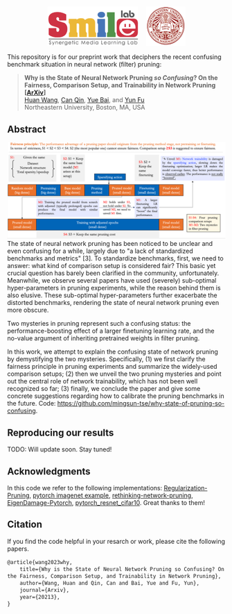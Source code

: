 # 

<div align="center">
    <a><img src="figs/smile.png"  height="90px" ></a>
    &nbsp &nbsp
    <a><img src="figs/neu.png"  height="90px" ></a>
</div>

This repository is for our preprint work that deciphers the recent confusing benchmark situation in neural network (filter) pruning:
> **Why is the State of Neural Network Pruning *so Confusing*? On the Fairness, Comparison Setup, and Trainability in Network Pruning [[ArXiv]()]**\
> [Huan Wang](http://huanwang.tech/), [Can Qin](http://canqin.tech/), [Yue Bai](https://yueb17.github.io/), and [Yun Fu](http://www1.ece.neu.edu/~yunfu/) \
> Northeastern University, Boston, MA, USA


## Abstract
<div align="center">
  <img src="figs/plot_Fairness_overview_for_Arxiv_v2.png" width="650px">
</div>
The state of neural network pruning has been noticed to be unclear and even confusing for a while, largely due to "a lack of standardized benchmarks and metrics" [3]. To standardize benchmarks, first, we need to answer: what kind of comparison setup is considered fair? This basic yet crucial question has barely been clarified in the community, unfortunately. Meanwhile, we observe several papers have used (severely) sub-optimal hyper-parameters in pruning experiments, while the reason behind them is also elusive. These sub-optimal hyper-parameters further exacerbate the distorted benchmarks, rendering the state of neural network pruning even more obscure.

Two mysteries in pruning represent such a confusing status: the performance-boosting effect of a larger finetuning learning rate, and the no-value argument of inheriting pretrained weights in filter pruning.

In this work, we attempt to explain the confusing state of network pruning by demystifying the two mysteries. Specifically, (1) we first clarify the fairness principle in pruning experiments and summarize the widely-used comparison setups; (2) then we unveil the two pruning mysteries and point out the central role of network trainability, which has not been well recognized so far; (3) finally, we conclude the paper and give some concrete suggestions regarding how to calibrate the pruning benchmarks in the future. Code: https://github.com/mingsun-tse/why-state-of-pruning-so-confusing.


## Reproducing our results 

TODO: Will update soon. Stay tuned!


## Acknowledgments
In this code we refer to the following implementations: [Regularization-Pruning](https://github.com/MingSun-Tse/Regularization-Pruning), [pytorch imagenet example](https://github.com/pytorch/examples/tree/master/imagenet), [rethinking-network-pruning](https://github.com/Eric-mingjie/rethinking-network-pruning), [EigenDamage-Pytorch](https://github.com/alecwangcq/EigenDamage-Pytorch), [pytorch_resnet_cifar10](https://github.com/akamaster/pytorch_resnet_cifar10). Great thanks to them!

## Citation
If you find the code helpful in your resarch or work, please cite the following papers.
```
@article{wang2023why,
    title={Why is the State of Neural Network Pruning so Confusing? On the Fairness, Comparison Setup, and Trainability in Network Pruning},
    author={Wang, Huan and Qin, Can and Bai, Yue and Fu, Yun},
    journal={Arxiv},
    year={20213},
}
```
